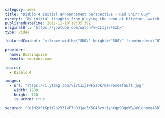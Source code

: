 ```yaml
---
category: news
title: "Diablo 4 Initial announcement perspective - Red Shirt Guy"
excerpt: "My initial thoughts from playing the demo at blizzcon, watching the developer interviews, and listening to the wacky Q&A from the systems and features panel."
publishedDateTime: 2019-11-10T19:35:39Z
originalUrl: "https://youtube.com/watch?v=CIIjswFSzbk"
type: video

featuredContent: "<iframe width=\"800\" height=\"500\" frameborder=\"0\" src=\"https://www.youtube.com/embed/CIIjswFSzbk\" allow=\"accelerometer; autoplay; encrypted-media; gyroscope; picture-in-picture\" allowfullscreen></iframe>"

provider:
  name: Dontinquire
  domain: youtube.com

topics:
  - Diablo 4

images:
  - url: "https://i.ytimg.com/vi/CIIjswFSzbk/maxresdefault.jpg"
    width: 1280
    height: 720
    isCached: true

secured: "Co1M2XStKp1Y2b233IvF7nOJjwc3K5C43zxr1ynXqp9DgoWS/ablgnnyg4SD76GUkzFO5PmBngRyn0Gn/lwMyuUAEMsVZQpXFjNgz1t33bybYZAJRr6C0EXsf4N+ZswEQdwt29bYTBZndgkwvsncn8bed1Pc/ritWVM8t5/JDR6yKaJ+dp+tEehEqaqRJqGzfEROP/gW63afmUnSOiufcUJZuMEuEQSCBaRPrdKfjlTNdDyLXm9KnQbtZ08jNRyl/+8P9Oe/RiXRVoM6+45wt3EKMQQqx1rBXW9DTcpALoB9zBM/tbZmqS0nkbjl9c52SgvXORJxq4PJw/Cgr5FFaTUFY+FQcqiWTzEDQBQi1M1KR24WQqRPEUUExUq70zxZdODmO7gHrb4NvDCHoUlYsNd2Fh/f/+/jqF/LqJDOZlLIbWelU6OOkEnyadlU6/eM;VYdBqpuBh8T2pN9fhtl1Yg=="
---
```


